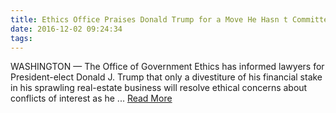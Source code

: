 ```yaml
---
title: Ethics Office Praises Donald Trump for a Move He Hasn t Committed To
date: 2016-12-02 09:24:34
tags:
---
```

WASHINGTON — The Office of Government Ethics has informed lawyers for President-elect Donald J. Trump that only a divestiture of his financial stake in his sprawling real-estate business will resolve ethical concerns about conflicts of interest as he ...
[Read More](http://www.nytimes.com/2016/11/30/us/politics/donald-trump-business-president-elect.html)